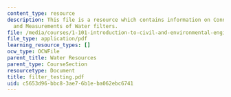 ```yaml
---
content_type: resource
description: This file is a resource which contains information on Connection, Testing
  and Measurements of Water filters.
file: /media/courses/1-101-introduction-to-civil-and-environmental-engineering-design-i-fall-2006/c5653d96bbc83ae76b1eba062ebc6741_filter_testing.pdf
file_type: application/pdf
learning_resource_types: []
ocw_type: OCWFile
parent_title: Water Resources
parent_type: CourseSection
resourcetype: Document
title: filter_testing.pdf
uid: c5653d96-bbc8-3ae7-6b1e-ba062ebc6741
---
```

